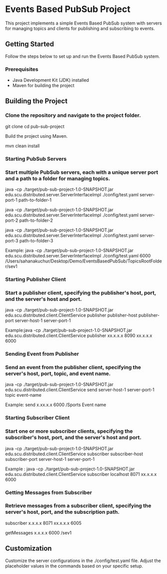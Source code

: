 # Events Based PubSub Project

This project implements a simple Events Based PubSub system with servers for managing topics and clients for publishing and subscribing to events.

## Getting Started

Follow the steps below to set up and run the Events Based PubSub system.

### Prerequisites

- Java Development Kit (JDK) installed
- Maven for building the project

## Building the Project

### Clone the repository and navigate to the project folder.

git clone <repository-url>
cd pub-sub-project

Build the project using Maven.

mvn clean install
### Starting PubSub Servers
### Start multiple PubSub servers, each with a unique server port and a path to a folder for managing topics.

java -cp ./target/pub-sub-project-1.0-SNAPSHOT.jar edu.scu.distributed.server.ServerInterfaceImpl ./config/test.yaml server-port-1 path-to-folder-1

java -cp ./target/pub-sub-project-1.0-SNAPSHOT.jar edu.scu.distributed.server.ServerInterfaceImpl ./config/test.yaml server-port-2 path-to-folder-2

java -cp ./target/pub-sub-project-1.0-SNAPSHOT.jar edu.scu.distributed.server.ServerInterfaceImpl ./config/test.yaml server-port-3 path-to-folder-3

Example: java -cp ./target/pub-sub-project-1.0-SNAPSHOT.jar edu.scu.distributed.server.ServerInterfaceImpl ./config/test.yaml 6000 /Users/sahanakuchur/Desktop/Demo/EventsBasedPubSub/TopicsRootFolder/sev1

### Starting Publisher Client
### Start a publisher client, specifying the publisher's host, port, and the server's host and port.

java -cp ./target/pub-sub-project-1.0-SNAPSHOT.jar edu.scu.distributed.client.ClientService publisher publisher-host publisher-port server-host-1 server-port-1

Example:java -cp  ./target/pub-sub-project-1.0-SNAPSHOT.jar edu.scu.distributed.client.ClientService publisher xx.x.x.x 8090 xx.x.x.x 6000

### Sending Event from Publisher
### Send an event from the publisher client, specifying the server's host, port, topic, and event name.

java -cp ./target/pub-sub-project-1.0-SNAPSHOT.jar edu.scu.distributed.client.ClientService send server-host-1 server-port-1 topic event-name

Example: send x.xx.x.x 6000 /Sports Event name

### Starting Subscriber Client
### Start one or more subscriber clients, specifying the subscriber's host, port, and the server's host and port.

java -cp ./target/pub-sub-project-1.0-SNAPSHOT.jar edu.scu.distributed.client.ClientService subscriber subscriber-host subscriber-port server-host-1 server-port-1

Example : java -cp  ./target/pub-sub-project-1.0-SNAPSHOT.jar  edu.scu.distributed.client.ClientService subscriber localhost 8071 xx.x.x.x 6000
### Getting Messages from Subscriber
### Retrieve messages from a subscriber client, specifying the server's host, port, and the subscription path.
subscriber x.x.x.x 8071 xx.x.x.x 6005

getMessages x.x.x.x 6000 /sev1

## Customization
Customize the server configurations in the ./config/test.yaml file.
Adjust the placeholder values in the commands based on your specific setup.
